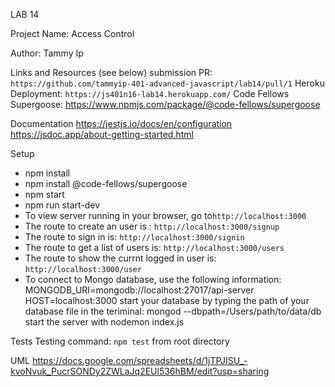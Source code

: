 LAB 14 

Project Name: Access Control

Author: Tammy Ip

Links and Resources (see below)
submission PR: `https://github.com/tammyip-401-advanced-javascript/lab14/pull/1`
Heroku Deployment:  `https://js401n16-lab14.herokuapp.com/`
Code Fellows Supergoose: https://www.npmjs.com/package/@code-fellows/supergoose

Documentation
https://jestjs.io/docs/en/configuration
https://jsdoc.app/about-getting-started.html


Setup
+ npm install
+ npm install @code-fellows/supergoose
+ npm start
+ npm run start-dev
+ To view server running in your browser, go to`http://localhost:3000`
+ The route to create an user is : `http://localhost:3000/signup`
+ The route to sign in is: `http://localhost:3000/signin`
+ The route to get a list of users is: `http://localhost:3000/users`
+ The route to show the currnt logged in user is: `http://localhost:3000/user`
+ To connect to Mongo database, use the following information:
MONGODB_URI=mongodb://localhost:27017/api-server
HOST=localhost:3000
start your database by typing the path of your database file in the teriminal: mongod --dbpath=/Users/path/to/data/db
start the server with nodemon index.js

Tests
Testing command: `npm test` from root directory

UML
https://docs.google.com/spreadsheets/d/1jTPJISU_-kvoNvuk_PucrSONDy2ZWLaJq2EUl536hBM/edit?usp=sharing
